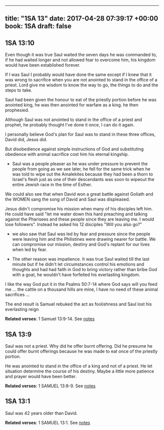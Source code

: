 
---
title: "1SA 13"
date: 2017-04-28 07:39:17 +00:00
book: 1SA
draft: false
---

## 1SA 13:10

Even though it was true Saul waited the seven days he was commanded to, if he had waited longer and not allowed fear to overcome him, his kingdom would have been established forever.

If I was Saul I probably would have done the same except if I knew that it was wrong to sacrifice when you are not anointed to stand in the office of a priest. Lord give me wisdom to know the way to go, the things to do and the steps to take.

Saul had been given the honour to eat of the priestly portion before he was anointed king, he was then anointed for warfare as a king. he then prophesied.

Although Saul was not anointed to stand in the office of a priest and prophet, he probably thought I've done it once, I can do it again.

I personally believe God's plan for Saul was to stand in these three offices, David did, Jesus did.

But disobedience against simple instructions of God and substituting obedience with animal sacrifice cost him his eternal kingship.

- Saul was a people pleaser as he was under pressure to prevent the people from going as we see later, he fell for the same trick when he was told to wipe out the Amalekites because they had been a thorn to Israel's flesh just as one of their descendants was soon to wipeout the entire Jewish race in the time of Esther.

We could also see that when David won a great battle against Goliath and the WOMEN sang the song of David and Saul was displeased.

Jesus didn't compromise his mission when many of his disciples left him. He could have said "let me water down this hard preaching and talking against the Pharisees and these people since they are leaving me. I would lose followers". Instead he asked his 12 disciples "Will you also go?"


- we also saw that Saul was led by fear and pressure since the people were leaving him and the Philistines were drawing nearer for battle. We can compromise our mission, destiny and God's replant for our lives when led by fear.

- The other reason was impatience. It was true Saul waited till the last minute but if he didn't let circumstances control his emotions and thoughts and had had faith in God to bring victory rather than bribe God with a goat, he wouldn't have forfeited his everlasting kingdom.

I like the way God put it in the Psalms 50:7-14 where God says will you feed me ... the cattle on a thousand hills are mine, I have no need of these animal sacrifices ...

The end result is Samuel rebuked the act as foolishness and Saul lost his everlasting reign

**Related verses**: 1 Samuel 13:9-14. See [notes](https://my.bible.com/notes/2623194542325358905)


## 1SA 13:9

Saul was not a priest. Why did he offer burnt offering. Did he presume he could offer burnt offerings because he was made to eat once of the priestly portion. 

He was anointed to stand in the office of a king and not of a priest. He let situation determine the course of his destiny. Maybe a little more patience and prayer would have been better.

**Related verses**: 1 SAMUEL 13:8-9. See [notes](https://my.bible.com/notes/2622221424077300699)


## 1SA 13:1

Saul was 42 years older than David.

**Related verses**: 1 SAMUEL 13:1. See [notes](https://my.bible.com/notes/2622213976629175150)

